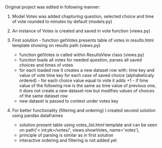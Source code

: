 Original project was edited in following manner:

1. Model Votes was added chapturing question, selected choice and time of vote rounded to minutes by default (models.py)

2. An instance of Votes is created and saved in vote function (views.py)

3. First solution - function getVotes presents table of votes in results.html template showing on results path (views.py)

   - function getVotes is called within ResultsView class (views.py)
   - function loads all votes for needed question, parses all saved choices and times of votes
   - for each loaded row it creates a new dataset row with:
     time key and value of vote time
     key for each case of saved choice (alphabeticaly ordered) - for each choice value equal to vote it adds +1 - if time value of the following row is the same as time value of previous one, it does not create a new dataset row but modifies values of choices of the same dataset row
   - new dataset is passed to context under votes key

4. For better functionality (filtering and ordering) I created second solution using pandas dataframes
   - solution present table using votes_list.html template and can be seen on path('< int:pk>/votes/', views.showVotes, name='votes'),
   - principle of parsing is similar as in first solution
   - interactive ordering and filtering is not added yet
